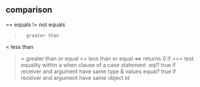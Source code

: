 ## comparison


==      equals
!=      not equals
>       greater than
<       less than
>=      greater than or equal
<=      less than or equal
<=>     returns 0 if 
===     test equality within a when clause of a case statement
.eql?   true if receiver and argument have same type & values
equal?  true if receiver and argument have same object id


